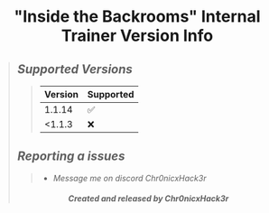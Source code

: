 # <center> "Inside the Backrooms" Internal Trainer Version Info </center>
>## ***Supported Versions***
>>| Version    | Supported          |
>>| ---------  | ------------------ |
>>| 1.1.14     | :white_check_mark: |
>>| <1.1.3     | :x:                |
>## ***Reporting a issues***
>>+ *Message me on discord Chr0nicxHack3r*
>###### <center> ***Created and released by Chr0nicxHack3r*** </center>
